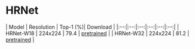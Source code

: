 # HRNet

| Model | Resolution | Top-1 (%)| Download |
|:--:|:--:|:--:|:--:|:--:|:--:|
| HRNet-W18 | 224x224 | 79.4 | [pretrained]() |
| HRNet-W32 | 224x224 | 81.2 | [pretrained]() |
